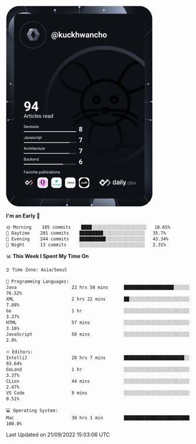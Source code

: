 <a href="https://app.daily.dev/kuckhwancho"><img src="https://github.com/kuckjwi0928/kuckjwi0928/blob/master/devcard.svg" width="400" alt="Kuckjwi Devcard"/></a>

<!--START_SECTION:waka-->
**I'm an Early 🐤** 

```text
🌞 Morning    105 commits    ████░░░░░░░░░░░░░░░░░░░░░   18.65% 
🌆 Daytime    201 commits    █████████░░░░░░░░░░░░░░░░   35.7% 
🌃 Evening    244 commits    ██████████░░░░░░░░░░░░░░░   43.34% 
🌙 Night      13 commits     ░░░░░░░░░░░░░░░░░░░░░░░░░   2.31%

```


📊 **This Week I Spent My Time On** 

```text
⌚︎ Time Zone: Asia/Seoul

💬 Programming Languages: 
Java                     22 hrs 58 mins      ███████████████████░░░░░░   76.52% 
XML                      2 hrs 22 mins       ██░░░░░░░░░░░░░░░░░░░░░░░   7.88% 
Go                       1 hr                ░░░░░░░░░░░░░░░░░░░░░░░░░   3.37% 
HTML                     57 mins             ░░░░░░░░░░░░░░░░░░░░░░░░░   3.16% 
JavaScript               50 mins             ░░░░░░░░░░░░░░░░░░░░░░░░░   2.8%

🔥 Editors: 
IntelliJ                 28 hrs 7 mins       ███████████████████████░░   93.64% 
GoLand                   1 hr                ░░░░░░░░░░░░░░░░░░░░░░░░░   3.37% 
CLion                    44 mins             ░░░░░░░░░░░░░░░░░░░░░░░░░   2.47% 
VS Code                  9 mins              ░░░░░░░░░░░░░░░░░░░░░░░░░   0.51%

💻 Operating System: 
Mac                      30 hrs 1 min        █████████████████████████   100.0%

```


 Last Updated on 21/09/2022 15:03:06 UTC
<!--END_SECTION:waka-->
